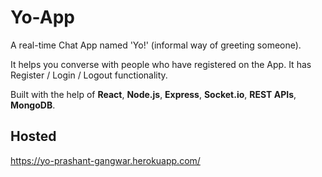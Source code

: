 # Yo-App

A real-time Chat App named 'Yo!' (informal way of greeting someone).

It helps you converse with people who have registered on the App. It has Register / Login / Logout functionality.

Built with the help of **React**, **Node.js**, **Express**, **Socket.io**, **REST APIs**, **MongoDB**.

## Hosted
https://yo-prashant-gangwar.herokuapp.com/
